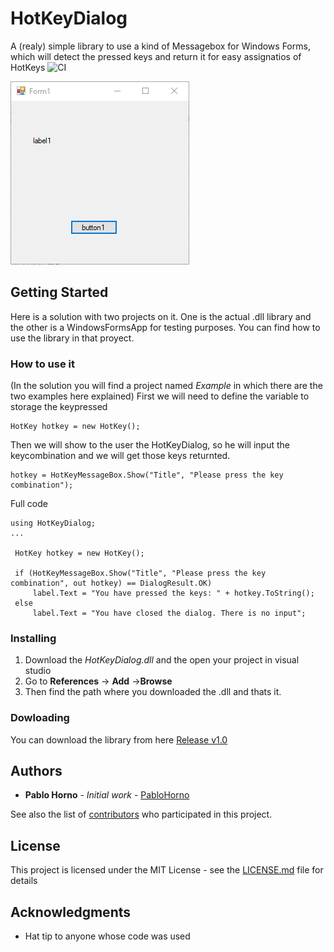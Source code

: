 # HotKeyDialog

A (realy) simple library to use a kind of Messagebox for Windows Forms, which will detect the pressed keys and return it for easy assignatios of HotKeys
![CI](https://github.com/PabloHorno/HotKeyDialog/workflows/CI/badge.svg)

![](hotkeyDialog.gif)
## Getting Started

Here is a solution with two projects on it. One is the actual .dll library and the other is a WindowsFormsApp for testing purposes.
You can find how to use the library in that proyect.


### How to use it

(In the solution you will find a project named _Example_ in which there are the two examples here explained)
First we will need to define the variable to storage the keypressed

```
HotKey hotkey = new HotKey();
```

Then we will show to the user the HotKeyDialog, so he will input the keycombination and we will get those keys returnted.

```
hotkey = HotKeyMessageBox.Show("Title", "Please press the key combination");
```

Full code
```
using HotKeyDialog;
...

 HotKey hotkey = new HotKey();

 if (HotKeyMessageBox.Show("Title", "Please press the key combination", out hotkey) == DialogResult.OK)
     label.Text = "You have pressed the keys: " + hotkey.ToString();
 else
     label.Text = "You have closed the dialog. There is no input";
```

### Installing

1. Download the _HotKeyDialog.dll_ and the open your project in visual studio
2. Go to **References** -> **Add** ->**Browse**
3. Then find the path where you downloaded the .dll and thats it.

### Dowloading

You can download the library from here [Release v1.0](https://github.com/PabloHorno/HotKeyDialog/releases/tag/v1.0)

## Authors

* **Pablo Horno** - *Initial work* - [PabloHorno](https://github.com/PabloHorno)

See also the list of [contributors](https://github.com/PabloHorno/HotKeyDialog/graphs/contributors) who participated in this project.

## License

This project is licensed under the MIT License - see the [LICENSE.md](LICENSE.md) file for details

## Acknowledgments

* Hat tip to anyone whose code was used
